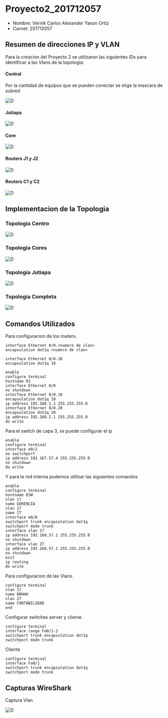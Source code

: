 # Proyecto2_201712057

- Nombre: Vernik Carlos Alexander Yaxon Ortiz
- Carnet: 201712057

## Resumen de direcciones IP y VLAN

Para la creacion del Proyecto 2 se utilizaron las siguientes IDs para identificar a las Vlans de la topologia:
#### Central
Por la cantidad de equipos que se pueden conectar se elige la mascara de subred

![D](./img/Central.png)

#### Jutiapa
![D](./img/Jutiapa.png)

#### Core
![D](./img/Core.png)

#### Routers J1 y J2
![D](./img/Nucleo.png)

#### Routers C1 y C2
![D](./img/Routers.png)


## Implementacion de la Topologia

### Topologia Centro

![D](./img/Top_Central.png)

### Topologia Cores

![D](./img/Top_Cores.png)

### Topologia Jutiapa

![D](./img/Top_Jutiapa.png)

### Topologia Completa

![D](./img/Top_Completa.png)

## Comandos Utilizados

Para configuracion de los routers.

```
interface Ethernet 0/0.<numero de vlan>
encapsulation dot1q <numero de vlan>

interface Ethernet 0/0.10
encapsulation dot1q 10

enable
configure terminal
hostname R1
interface Ethernet 0/0
no shutdown
interface Ethernet 0/0.10
encapsulation dot1q 10
ip address 192.168.1.1 255.255.255.0
interface Ethernet 0/0.20
encapsulation dot1q 20
ip address 192.168.2.1 255.255.255.0
do write
```

Para el swtich de capa 3, se puede configurar el ip 

```
enable
configure terminal
interface e0/2
no switchport
ip address 192.167.57.4 255.255.255.0
no shutdown
do write
```

Y para la red interna podemos utilizar las siguientes comandos

```
enable
configure terminal
hostname ESW
vlan 17
name GERENCIA
vlan 27
name IT
interface e0/0
switchport trunk encapsulation dot1q
switchport mode trunk
interface vlan 17
ip address 192.168.57.1 255.255.255.0
no shutdown
interface vlan 27
ip address 192.168.57.1 255.255.255.0
no shutdown
exit
ip routing
do write
```

Para configuracion de las Vlans.
```
configure terminal
vlan 17
name RRHHH
vlan 27
name CONTABILIDAD
end
```

Configurar switches server y cliente

```
configure terminal
interface range Fa0/1-2
switchport trunk encapsulation dot1q
switchport mode trunk
```
Cliente

```
configure terminal
interface Fa0/1
switchport trunk encapsulation dot1q
switchport mode trunk
```

## Capturas WireShark

Captura Vlan

![D](./img/Ping_Vlan.png)